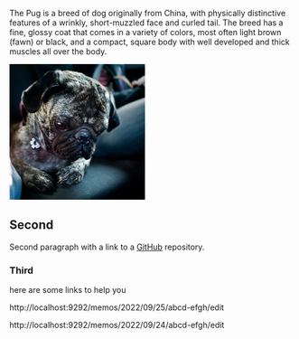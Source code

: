 The Pug is a breed of dog originally from China, with physically distinctive features of a wrinkly, short-muzzled face and curled tail. The breed has a fine, glossy coat that comes in a variety of colors, most often light brown (fawn) or black, and a compact, square body with well developed and thick muscles all over the body.

![](/memos/2021/08/21/hgfe-dcba/665507228-pug.jpg)

## Second

Second paragraph with a link to a [GitHub](http://localhost:9292/memos/2022/09/26/abcd-efgh/edit) repository.

### Third

here are some links to help you

http://localhost:9292/memos/2022/09/25/abcd-efgh/edit

http://localhost:9292/memos/2022/09/24/abcd-efgh/edit
